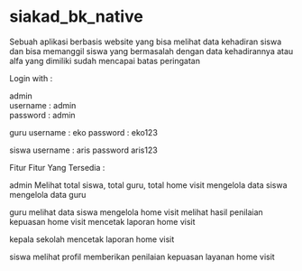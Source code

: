 # siakad_bk_native
Sebuah aplikasi berbasis website yang bisa melihat data kehadiran siswa dan bisa memanggil siswa yang bermasalah dengan data kehadirannya atau alfa yang dimiliki sudah mencapai batas peringatan 

Login with :

admin<br>
username : admin<br>
password : admin

guru
username : eko
password : eko123

siswa
username : aris
password aris123


Fitur Fitur Yang Tersedia :

admin
Melihat total siswa, total guru, total home visit
mengelola data siswa
mengelola data guru

guru
melihat data siswa
mengelola home visit
melihat hasil penilaian kepuasan home visit
mencetak laporan home visit

kepala sekolah
mencetak laporan home visit

siswa
melihat profil
memberikan penilaian kepuasan layanan home visit

